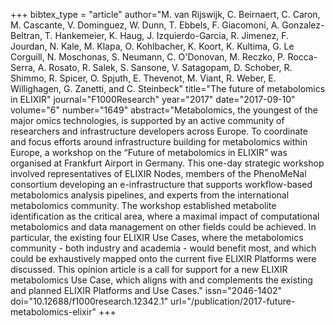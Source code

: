 +++
bibtex_type = "article"
author="M. van Rijswijk, C. Beirnaert, C. Caron, M. Cascante, V. Dominguez, W. Dunn, T. Ebbels, F. Giacomoni, A. Gonzalez-Beltran, T. Hankemeier, K. Haug, J. Izquierdo-Garcia, R. Jimenez, F. Jourdan, N. Kale, M. Klapa, O. Kohlbacher, K. Koort, K. Kultima, G. Le Corguill, N. Moschonas, S. Neumann, C. O'Donovan, M. Reczko, P. Rocca-Serra, A. Rosato, R. Salek, S. Sansone, V. Satagopam, D. Schober, R. Shimmo, R. Spicer, O. Spjuth, E. Thevenot, M. Viant, R. Weber, E. Willighagen, G. Zanetti, and C. Steinbeck"
title="The future of metabolomics in ELIXIR"
journal="F1000Research"
year="2017"
date="2017-09-10"
volume="6"
number="1649"
abstract="Metabolomics, the youngest of the major omics technologies, is supported by an active community of researchers and infrastructure developers across Europe. To coordinate and focus efforts around infrastructure building for metabolomics within Europe, a workshop on the “Future of metabolomics in ELIXIR” was organised at Frankfurt Airport in Germany. This one-day strategic workshop involved representatives of ELIXIR Nodes, members of the PhenoMeNal consortium developing an e-infrastructure that supports workflow-based metabolomics analysis pipelines, and experts from the international metabolomics community. The workshop established metabolite identification as the critical area, where a maximal impact of computational metabolomics and data management on other fields could be achieved. In particular, the existing four ELIXIR Use Cases, where the metabolomics community - both industry and academia - would benefit most, and which could be exhaustively mapped onto the current five ELIXIR Platforms were discussed. This opinion article is a call for support for a new ELIXIR metabolomics Use Case, which aligns with and complements the existing and planned ELIXIR Platforms and Use Cases."
issn="2046-1402"
doi="10.12688/f1000research.12342.1"
url="/publication/2017-future-metabolomics-elixir"
+++

